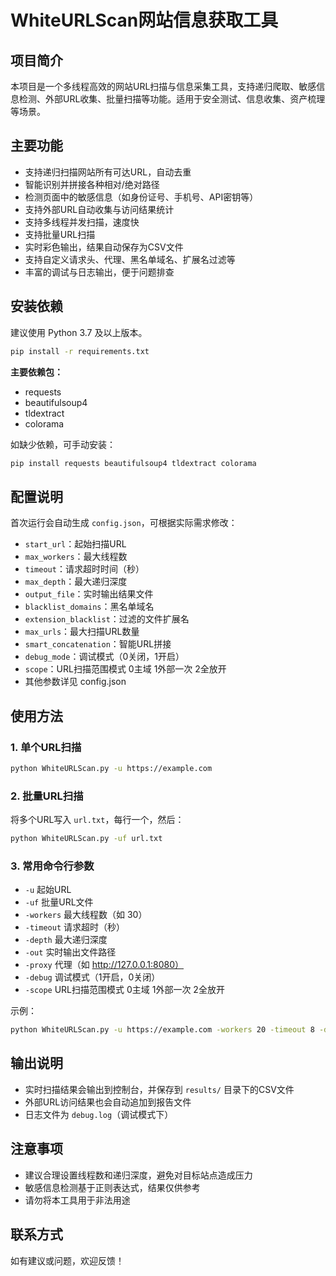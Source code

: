 # WhiteURLScan网站信息获取工具

## 项目简介

本项目是一个多线程高效的网站URL扫描与信息采集工具，支持递归爬取、敏感信息检测、外部URL收集、批量扫描等功能。适用于安全测试、信息收集、资产梳理等场景。

## 主要功能

- 支持递归扫描网站所有可达URL，自动去重
- 智能识别并拼接各种相对/绝对路径
- 检测页面中的敏感信息（如身份证号、手机号、API密钥等）
- 支持外部URL自动收集与访问结果统计
- 支持多线程并发扫描，速度快
- 支持批量URL扫描
- 实时彩色输出，结果自动保存为CSV文件
- 支持自定义请求头、代理、黑名单域名、扩展名过滤等
- 丰富的调试与日志输出，便于问题排查

## 安装依赖

建议使用 Python 3.7 及以上版本。

```bash
pip install -r requirements.txt
```

**主要依赖包：**
- requests
- beautifulsoup4
- tldextract
- colorama

如缺少依赖，可手动安装：

```bash
pip install requests beautifulsoup4 tldextract colorama
```

## 配置说明

首次运行会自动生成 `config.json`，可根据实际需求修改：

- `start_url`：起始扫描URL
- `max_workers`：最大线程数
- `timeout`：请求超时时间（秒）
- `max_depth`：最大递归深度
- `output_file`：实时输出结果文件
- `blacklist_domains`：黑名单域名
- `extension_blacklist`：过滤的文件扩展名
- `max_urls`：最大扫描URL数量
- `smart_concatenation`：智能URL拼接
- `debug_mode`：调试模式（0关闭，1开启）
- `scope`：URL扫描范围模式 0主域 1外部一次 2全放开
- 其他参数详见 config.json

## 使用方法

### 1. 单个URL扫描

```bash
python WhiteURLScan.py -u https://example.com
```

### 2. 批量URL扫描

将多个URL写入 `url.txt`，每行一个，然后：

```bash
python WhiteURLScan.py -uf url.txt
```

### 3. 常用命令行参数

- `-u`      起始URL
- `-uf`     批量URL文件
- `-workers` 最大线程数（如 30）
- `-timeout` 请求超时（秒）
- `-depth`   最大递归深度
- `-out`     实时输出文件路径
- `-proxy`   代理（如 http://127.0.0.1:8080）
- `-debug`   调试模式（1开启，0关闭）
- `-scope`   URL扫描范围模式 0主域 1外部一次 2全放开
  
示例：

```bash
python WhiteURLScan.py -u https://example.com -workers 20 -timeout 8 -depth 3 -debug 1
```

## 输出说明

- 实时扫描结果会输出到控制台，并保存到 `results/` 目录下的CSV文件
- 外部URL访问结果也会自动追加到报告文件
- 日志文件为 `debug.log`（调试模式下）


## 注意事项

- 建议合理设置线程数和递归深度，避免对目标站点造成压力
- 敏感信息检测基于正则表达式，结果仅供参考
- 请勿将本工具用于非法用途

## 联系方式

如有建议或问题，欢迎反馈！ 